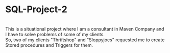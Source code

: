 # SQL-Project-2
<br>
This is a situational project where I am a consultant in Maven Company and I have to solve problems of some of my clients.
<br>
So, two of my clients "Thriftshop" and "Sloppyjoes" requested me to create Stored procedures and Triggers for them.
